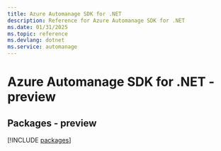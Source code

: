 ```yaml
---
title: Azure Automanage SDK for .NET
description: Reference for Azure Automanage SDK for .NET
ms.date: 01/31/2025
ms.topic: reference
ms.devlang: dotnet
ms.service: automanage
---
```

# Azure Automanage SDK for .NET - preview
## Packages - preview
[!INCLUDE [packages](automanage-index.md)]